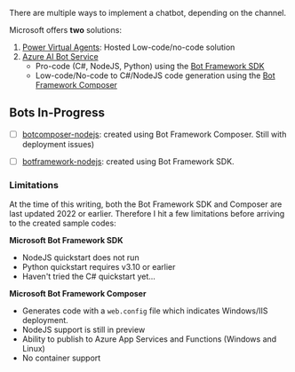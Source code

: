 There are multiple ways to implement a chatbot, depending on the channel.

Microsoft offers **two** solutions:
1. [Power Virtual Agents](https://powervirtualagents.microsoft.com/): Hosted Low-code/no-code solution
2. [Azure AI Bot Service](https://azure.microsoft.com/en-us/products/ai-services/ai-bot-service)
    - Pro-code (C#, NodeJS, Python) using the [Bot Framework SDK](https://learn.microsoft.com/en-us/azure/bot-service/index-bf-sdk?view=azure-bot-service-4.0)
    - Low-code/No-code to C#/NodeJS code generation using the [Bot Framework Composer](https://learn.microsoft.com/en-us/composer/introduction?tabs=v2x)

## Bots In-Progress
- [ ] [botcomposer-nodejs](./botcomposer-nodejs/): created using Bot Framework Composer. Still with deployment issues)
- [ ] [botframework-nodejs](./botframework-nodejs/): created using Bot Framework SDK.


### Limitations
At the time of this writing, both the Bot Framework SDK and Composer are last updated 2022 or earlier. Therefore I hit a few limitations before arriving to the created sample codes:

**Microsoft Bot Framework SDK**
- NodeJS quickstart does not run
- Python quickstart requires v3.10 or earlier
- Haven't tried the C# quickstart yet...

**Microsoft Bot Framework Composer**
- Generates code with a `web.config` file which indicates Windows/IIS deployment.
- NodeJS support is still in preview
- Ability to publish to Azure App Services and Functions (Windows and Linux)
- No container support